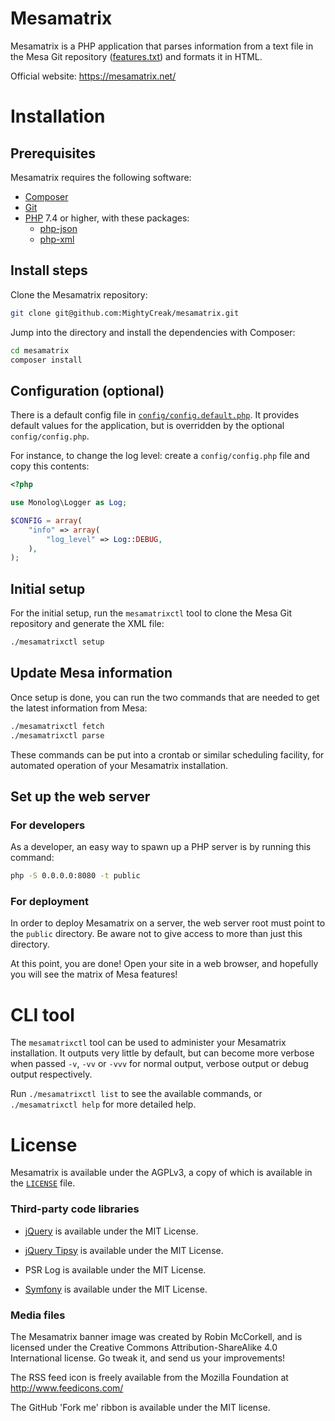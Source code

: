 # Mesamatrix

Mesamatrix is a PHP application that parses information from a text file in the
Mesa Git repository ([features.txt](https://gitlab.freedesktop.org/mesa/mesa/blob/main/docs/features.txt))
and formats it in HTML.

Official website: https://mesamatrix.net/

# Installation

## Prerequisites

Mesamatrix requires the following software:

  * [Composer](https://getcomposer.org/)
  * [Git](https://git-scm.com)
  * [PHP](https://www.php.net/) 7.4 or higher, with these packages:
    * [php-json](https://www.php.net/manual/book.json.php)
    * [php-xml](https://www.php.net/manual/book.simplexml.php)

## Install steps

Clone the Mesamatrix repository:

```sh
git clone git@github.com:MightyCreak/mesamatrix.git
```

Jump into the directory and install the dependencies with Composer:

```sh
cd mesamatrix
composer install
```

## Configuration (optional)

There is a default config file in [`config/config.default.php`](./config/config.default.php).
It provides default values for the application, but is overridden by the
optional `config/config.php`.

For instance, to change the log level: create a `config/config.php` file and
copy this contents:

```php
<?php

use Monolog\Logger as Log;

$CONFIG = array(
    "info" => array(
        "log_level" => Log::DEBUG,
    ),
);
```

## Initial setup

For the initial setup, run the `mesamatrixctl` tool to clone the Mesa Git
repository and generate the XML file:

```sh
./mesamatrixctl setup
```

## Update Mesa information

Once setup is done, you can run the two commands that are needed to get the
latest information from Mesa:

```sh
./mesamatrixctl fetch
./mesamatrixctl parse
```

These commands can be put into a crontab or similar scheduling facility, for
automated operation of your Mesamatrix installation.

## Set up the web server

### For developers

As a developer, an easy way to spawn up a PHP server is by running this
command:

```sh
php -S 0.0.0.0:8080 -t public
```

### For deployment

In order to deploy Mesamatrix on a server, the web server root must point to
the `public` directory. Be aware not to give access to more than just this
directory.

At this point, you are done! Open your site in a web browser, and hopefully you
will see the matrix of Mesa features!

# CLI tool

The `mesamatrixctl` tool can be used to administer your Mesamatrix
installation. It outputs very little by default, but can become more verbose
when passed `-v`, `-vv` or `-vvv` for normal output, verbose output or debug
output respectively.

Run `./mesamatrixctl list` to see the available commands, or
`./mesamatrixctl help` for more detailed help.

# License

Mesamatrix is available under the AGPLv3, a copy of which is available in the
[`LICENSE`](./LICENSE) file.

### Third-party code libraries

* [jQuery](https://jquery.com/) is available under the MIT License.

* [jQuery Tipsy](http://onehackoranother.com/projects/jquery/tipsy/) is
  available under the MIT License.

* PSR Log is available under the MIT License.

* [Symfony](https://symfony.com/) is available under the MIT License.

### Media files

The Mesamatrix banner image was created by Robin McCorkell, and is licensed
under the Creative Commons Attribution-ShareAlike 4.0 International license.
Go tweak it, and send us your improvements!

The RSS feed icon is freely available from the Mozilla Foundation at
http://www.feedicons.com/

The GitHub 'Fork me' ribbon is available under the MIT license.
